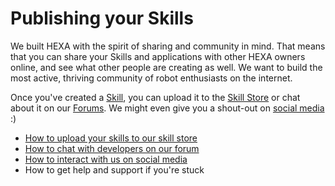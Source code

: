 # Publishing your Skills

We built HEXA with the spirit of sharing and community in mind. That means that you can share your Skills and applications with other HEXA owners online, and see what other people are creating as well. We want to build the most active, thriving community of robot enthusiasts on the internet.

Once you've created a [Skill](/Introduction/hexaskills.md), you can upload it to the [Skill Store](/Introduction/skillstore.md) or chat about it on our [Forums](/Introduction/forum.md). We might even give you a shout-out on [social media](/Introduction/socialmedia.md) :\)

* [How to upload your skills to our skill store](/Introduction/skillstore.md)
* [How to chat with developers on our forum](/Introduction/forum.md)
* [How to interact with us on social media](/Introduction/socialmedia.md)
* How to get help and support if you're stuck



